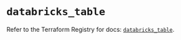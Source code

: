 # `databricks_table`

Refer to the Terraform Registry for docs: [`databricks_table`](https://registry.terraform.io/providers/databricks/databricks/1.65.1/docs/resources/table).

